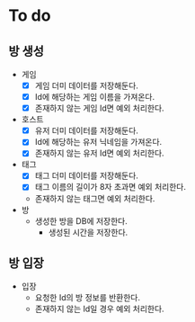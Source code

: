 # To do

## 방 생성

- 게임
    - [x] 게임 더미 데이터를 저장해둔다.
    - [x] Id에 해당하는 게임 이름을 가져온다.  
    - [x] 존재하지 않는 게임 Id면 예외 처리한다.
- 호스트
    - [x] 유저 더미 데이터를 저장해둔다.
    - [x] Id에 해당하는 유저 닉네임을 가져온다.
    - [x] 존재하지 않는 유저 Id면 예외 처리한다.
- 태그
    - [x] 태그 더미 데이터를 저장해둔다.
    - [x] 태그 이름의 길이가 8자 초과면 예외 처리한다.
    - 존재하지 않는 태그면 예외 처리한다.
- 방
    - 생성한 방을 DB에 저장한다.
        - 생성된 시간을 저장한다.

## 방 입장

- 입장
    - 요청한 Id의 방 정보를 반환한다.
    - 존재하지 않는 Id일 경우 예외 처리한다.
